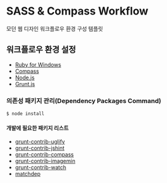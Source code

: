 # SASS &amp; Compass Workflow
모던 웹 디자인 워크플로우 환경 구성 템플릿

## 워크플로우 환경 설정
- [Ruby for Windows](http://rubyinstaller.org/)
- [Compass](http://compass-style.org/install/)
- [Node.js](http://nodejs.org)
- [Grunt.js](http://gruntjs.com/getting-started)

### 의존성 패키지 관리(Dependency Packages Command)
```
$ node install
```

#### 개발에 필요한 패키지 리스트
- [grunt-contrib-uglify](https://github.com/gruntjs/grunt-contrib-uglify)
- [grunt-contrib-jshint](https://github.com/jshint/jshint)
- [grunt-contrib-compass](https://github.com/gruntjs/grunt-contrib-compass)
- [grunt-contrib-imagemin](https://github.com/gruntjs/grunt-contrib-imagemin)
- [grunt-contrib-watch](https://github.com/gruntjs/grunt-contrib-watch)
- [matchdep](https://github.com/tkellen/node-matchdep)
